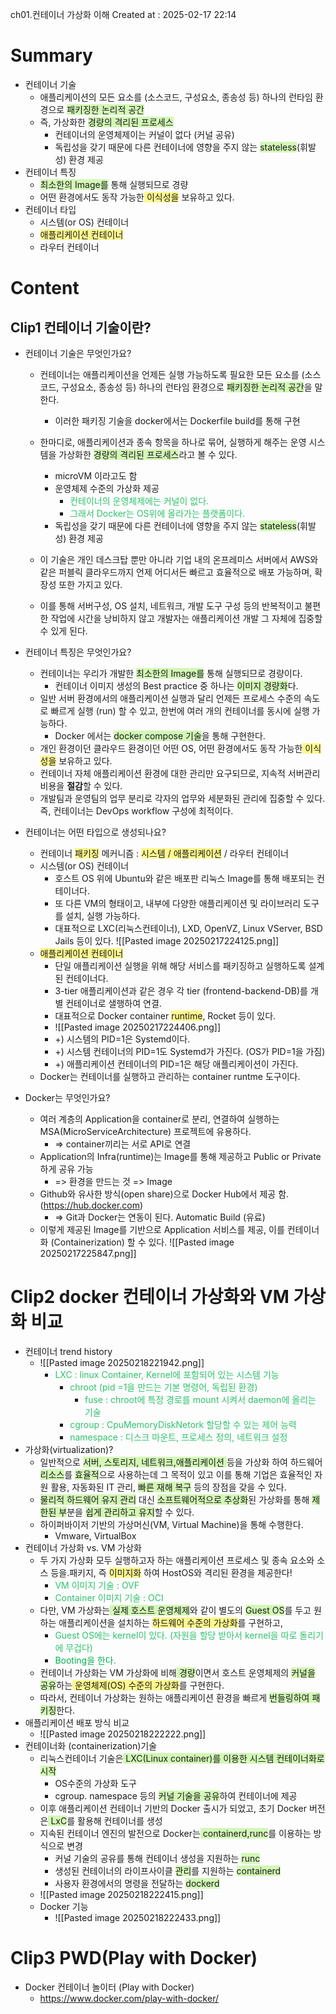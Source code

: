 ch01.컨테이너 가상화 이해
Created at : 2025-02-17 22:14

# Summary
- 컨테이너 기술
	- 애플리케이션의 모든 요소를 (소스코드, 구성요소, 종송성 등) 하나의 런타임 환경으로 <span style="background:#d3f8b6">패키징한 논리적 공간</span>
	- 즉, 가상화한 <span style="background:#d3f8b6">경량의 격리된 프로세스</span>
		- 컨테이너의 운영체제이는 커널이 없다 (커널 공유)
		- 독립성을 갖기 때문에 다른 컨테이너에 영향을 주지 않는 <span style="background:#d3f8b6">stateless</span>(휘발성) 환경 제공
- 컨테이너 특징
	-  <span style="background:#d3f8b6">최소한의 Image를</span> 통해 실행되므로 경량
	- 어떤 환경에서도 동작 가능한<span style="background:#fff88f"> 이식성을</span> 보유하고 있다.
- 컨테이너 타입
	- 시스템(or OS) 컨테이너
	-  <span style="background:#fff88f">애플리케이션 컨테이너</span> 
	-  라우터 컨테이너
# Content
## Clip1 컨테이너 기술이란?

- 컨테이너 기술은 무엇인가요?
	- 컨테이너는 애플리케이션을 언제든 실행 가능하도록 필요한 모든 요소를 (소스코드, 구성요소, 종송성 등) 하나의 런타임 환경으로 <span style="background:#d3f8b6">패키징한 논리적 공간</span>을 말한다.
		- 이러한 패키징 기술을 docker에서는 Dockerfile build를 통해 구현
	- 한마디로, 애플리케이션과 종속 항목을 하나로 묶어, 실행하게 해주는 운영 시스템을 가상화한 <span style="background:#d3f8b6">경량의 격리된 프로세스</span>라고 볼 수 있다.
		- microVM 이라고도 함
		- 운영체제 수준의 가상화 제공
			- <font color="#2DC26B">컨테이너의 운영체제에는 커널이 없다.</font>
			- <font color="#2DC26B">그래서 Docker는 OS위에 올라가는 플랫폼이다.</font>
		- 독립성을 갖기 때문에 다른 컨테이너에 영향을 주지 않는 <span style="background:#d3f8b6">stateless</span>(휘발성) 환경 제공

	- 이 기술은 개인 데스크탑 뿐만 아니라 기업 내의 온프레미스 서버에서 AWS와 같은 퍼블릭 클라우드까지 언제 어디서든 빠르고 효율적으로 배포 가능하며, 확장성 또한 가지고 있다.
	- 이를 통해 서버구성, OS 설치, 네트워크, 개발 도구 구성 등의 반복적이고 불편한 작업에 시간을 낭비하지 않고 개발자는 애플리케이션 개발 그 자체에 집중할 수 있게 된다.
- 컨테이너 특징은 무엇인가요?
	- 컨테이너는 우리가 개발한 <span style="background:#d3f8b6">최소한의 Image를</span> 통해 실행되므로 경량이다.
		- 컨테이너 이미지 생성의 Best practice 중 하나는 <span style="background:#d3f8b6">이미지 경량화</span>다.
	- 일반 서버 환경에서의 애플리케이션 실행과 달리 언제든 프로세스 수준의 속도로 빠르게 실행 (run) 할 수 있고, 한번에 여러 개의 컨테이너를 동시에 실행 가능하다.
		- Docker 에서는 <span style="background:#d3f8b6">docker compose 기술</span>을 통해 구현한다.
	- 개인 환경이던 클라우드 환경이던 어떤 OS, 어떤 환경에서도 동작 가능한<span style="background:#fff88f"> 이식성을</span> 보유하고 있다.
	- 컨테이너 자체 애플리케이션 환경에 대한 관리만 요구되므로, 지속적 서버관리 비용을 **절감**할 수 있다.
	- 개발팀과 운영팀의 업무 분리로 각자의 업무와 세분화된 관리에 집중할 수 있다. 즉, 컨테이너는 DevOps workflow 구성에 최적이다.

- 컨테이너는 어떤 타입으로 생성되나요?
	- 컨테이너 <span style="background:#fff88f">패키징</span> 메커니즘 : <span style="background:#fff88f">시스템 / 애플리케이션</span> / 라우터 컨테이너
	- 시스템(or OS) 컨테이너
		- 호스트 OS 위에 Ubuntu와 같은 배포판 리눅스 Image를 통해 배포되는 컨테이너다.
		- 또 다른 VM의 형태이고, 내부에 다양한 애플리케이션 및 라이브러리 도구를 설치, 실행 가능하다.
		- 대표적으로 LXC(리눅스컨테이너), LXD, OpenVZ, Linux VServer, BSD Jails 등이 있다.
		![[Pasted image 20250217224125.png]]
	- <span style="background:#fff88f">애플리케이션 컨테이너</span> 
		- 단일 애플리케이션 실행을 위해 해당 서비스를 패키징하고 실행하도록 설계된 컨테이너다.
		- 3-tier 애플리케이션과 같은 경우 각 tier (frontend-backend-DB)를 개별 컨테이너로 샐행하여 연결.
		- 대표적으로 Docker container <span style="background:#fff88f">runtime</span>, Rocket 등이 있다.
		- ![[Pasted image 20250217224406.png]]
		- +) 시스템의 PID=1은 Systemd이다.
		- +) 시스템 컨테이너의 PID=1도 Systemd가 가진다. (OS가 PID=1을 가짐)
		- +) 애플리케이션 컨테이너의 PID=1은 해당 애플리케이션이 가진다.
	- Docker는 컨테이너를 실행하고 관리하는 container runtme 도구이다.
- Docker는 무엇인가요?
	- 여러 계층의 Application을 container로 분리, 연결하여 실행하는 MSA(MicroServiceArchitecture) 프로젝트에 유용하다.
		- => container끼리는 서로 API로 연결
	- Application의 Infra(runtime)는 Image를 통해 제공하고 Public or Private하게 공유 가능
		- => 환경을 만드는 것 => Image
	- Github와 유사한 방식(open share)으로 Docker Hub에서 제공 함. (https://hub.docker.com)
		- => Git과 Docker는 연동이 된다. Automatic Build (유료)
	- 이렇게 제공된 Image를 기반으로 Application 서비스를 제공, 이를 컨테이너화 (Containerization) 할 수 있다.
		![[Pasted image 20250217225847.png]]


# Clip2 docker 컨테이너 가상화와 VM 가상화 비교
- 컨테이너 trend history
	- ![[Pasted image 20250218221942.png]]
		- <font color="#2DC26B">LXC : linux Container, Kernel에 포함되어 있는 시스템 기능</font>
			- <font color="#2DC26B">chroot (pid =1을 만드는 기본 명령어, 독립된 환경)</font>
				- <font color="#2DC26B">fuse : chroot에 특정 경로를 mount 시켜서 daemon에 올리는 기술 </font>
			- <font color="#2DC26B">cgroup : CpuMemoryDiskNetork 할당할 수 있는 제어 능력</font>
			- <font color="#2DC26B">namespace : 디스크 마운트, 프로세스 정의, 네트워크 설정</font>
- 가상화(virtualization)?
	- 일반적으로 <span style="background:#d3f8b6">서버, 스토리지, 네트워크,애플리케이션 </span>등을 가상화 하여 하드웨어 <span style="background:#d3f8b6">리소스</span>를 <span style="background:#d3f8b6">효율적</span>으로 사용하는데 그 목적이 있고 이를 통해 기업은 효율적인 자원 활용, 자동화된 IT 관리, <span style="background:#d3f8b6">빠른 재해 복구</span> 등의 장점을 갖을 수 있다.
	- <span style="background:#d3f8b6">물리적 하드웨어 유지 관리</span> 대신 <span style="background:#d3f8b6">소프트웨어적으로 추상화</span>된 가상화를 통해 <span style="background:#d3f8b6">제한된 부</span>분을 <span style="background:#d3f8b6">쉽게 관리하고 유지</span>할 수 있다.
	- 하이퍼바이저 기반의 가상머신(VM, Virtual Machine)을 통해 수행한다.
		- Vmware, VirtualBox
- 컨테이너 가상화 vs. VM 가상화
	- 두 가지 가상화 모두 실행하고자 하는 애플리케이션 프로세스 및 종속 요소와 소스 등을.패키지, 즉 <span style="background:#fff88f">이미지화</span> 하여 HostOS와 격리된 환경을 제공한다!
		- <font color="#2DC26B">VM 이미지 기술 : OVF</font>
		- <font color="#2DC26B">Container 이미지 기술 : OCI</font>
	- 다만, VM 가상화는<span style="background:#d3f8b6"> 실제 호스트 운영체제</span>와 같이 별도의 <span style="background:#d3f8b6">Guest OS</span>를 두고 원하는 애플리케이션을 설치하는 <span style="background:#fff88f">하드웨어 수준의 가상화</span>를 구현하고,
		- <font color="#2DC26B">Guest OS에는 kernel이 있다. (자원을 할당 받아서 kernel을 따로 돌리기에 무겁다)</font>
		- <font color="#00b050">Booting을 한다.</font>
	- 컨테이너 가상화는 VM 가상화에 비해<span style="background:#d3f8b6"> 경량</span>이면서 호스트 운영체제의 <span style="background:#d3f8b6">커널을 공유</span>하는<span style="background:#fff88f"> 운영체제(OS) 수준의 가상화</span>를 구현한다.
	- 따라서, 컨테이너 가상화는 원하는 애플리케이션 환경을 빠르게 <span style="background:#d3f8b6">번들링하여 패키징</span>한다.
- 애플리케이션 배포 방식 비교
	- ![[Pasted image 20250218222222.png]]
- 컨테이너화 (containerization)기술
	- 리눅스컨테이너 기술은<span style="background:#d3f8b6"> LXC(Linux container)를 이용한 시스템 컨테이너화로 시작</span>
		- OS수준의 가상화 도구
		- cgroup. namespace 등의 <span style="background:#d3f8b6">커널 기술을 공유</span>하여 컨테이너에 제공
	- 이후 애플리케이션 컨테이너 기반의 Docker 출시가 되었고, 초기 Docker 버전은<span style="background:#d3f8b6"> LxC</span>를 활용해 컨테이너를 생성
	- 지속된 컨테이너 엔진의 발전으로 Docker는<span style="background:#d3f8b6"> containerd,runc</span>를 이용하는 방식으로 변경
		- 커널 기술의 공유를 통해 컨테이너 생성을 지원하는 <span style="background:#d3f8b6">runc</span>
		- 생성된 컨테이너의 라이프사이클 <span style="background:#d3f8b6">관리</span>를 지원하는 <span style="background:#d3f8b6">containerd</span>
		- 사용자 환경에서의 명령을 전달하는 <span style="background:#d3f8b6">dockerd</span>
	- ![[Pasted image 20250218222415.png]]
	- Docker 기능
		- ![[Pasted image 20250218222433.png]]

# Clip3 PWD(Play with Docker)
- Docker 컨테이너 놀이터 (Play with Docker)
	- https://www.docker.com/play-with-docker/